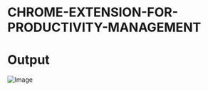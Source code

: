 # CHROME-EXTENSION-FOR-PRODUCTIVITY-MANAGEMENT






# Output

![Image](https://github.com/user-attachments/assets/8c680e4f-36d3-4749-ada5-a0d37103efce)
